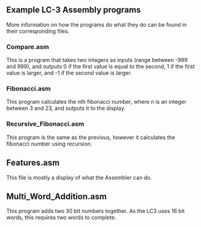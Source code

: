 ## Example LC-3 Assembly programs

More information on how the programs do what they do can be found in their
corresponding files.

### Compare.asm
This is a program that takes two integers as inputs (range between -999 and
999), and outputs 0 if the first value is equal to the second, 1 if the first
value is larger, and -1 if the second value is larger.

### Fibonacci.asm
This program calculates the nth fibonacci number, where n is an integer between
3 and 23, and outputs it to the display.

### Recursive_Fibonacci.asm
This program is the same as the previous, however it calculates the fibonacci
number using recursion.

## Features.asm
This file is mostly a display of what the Assembler can do.

## Multi_Word_Addition.asm
This program adds two 30 bit numbers together. As the LC3 uses 16 bit words, this
requires two words to complete.
